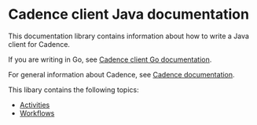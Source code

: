 # Cadence client Java documentation

This documentation library contains information about how to write a Java client for Cadence.

If you are writing in Go, see [Cadence client Go documentation](https://github.com/uber-go/cadence-client/blob/add_docs/docs/README.md).

For general information about Cadence, see [Cadence documentation](https://github.com/uber/cadence/blob/add_docs/docs/README.md).

This libary contains the following topics:

- [Activities](activities.md)
- [Workflows](workflows.md)

